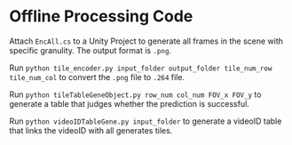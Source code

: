 # Offline Processing Code

Attach `EncAll.cs` to a Unity Project to generate all frames in the scene with specific granulity. The output format is `.png`. 

Run `python tile_encoder.py input_folder output_folder tile_num_row tile_num_col` to convert the `.png` file to `.264` file.  

Run `python tileTableGeneObject.py row_num col_num FOV_x FOV_y` to generate a table that judges whether the prediction is successful. 

Run `python videoIDTableGene.py input_folder` to generate a videoID table that links the videoID with all generates tiles. 
